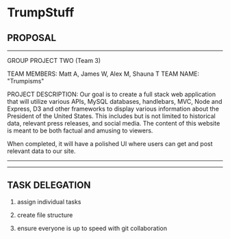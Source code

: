 # TrumpStuff

PROPOSAL 
----------------------------------------------------------------------------------------------------------------------------
----------------------------------------------------------------------------------------------------------------------------

GROUP PROJECT TWO (Team 3)


TEAM MEMBERS: Matt A, James W, Alex M, Shauna T
TEAM NAME: "Trumpisms"

PROJECT DESCRIPTION:
Our goal is to create a full stack web application that will utilize various APIs, MySQL databases, handlebars, MVC, Node and Express, D3 and other frameworks to display various information about the President of the United States. This includes but is not limited to historical data, relevant press releases, and social media. The content of this website is meant to be both factual and amusing to viewers.
 

When completed, it will have a polished UI where users can get and post relevant data to our site.

----------------------------------------------------------------------------------------------------------------------------
----------------------------------------------------------------------------------------------------------------------------


TASK DELEGATION
----------------

1) assign individual tasks

2) create file structure

3) ensure everyone is up to speed with git collaboration